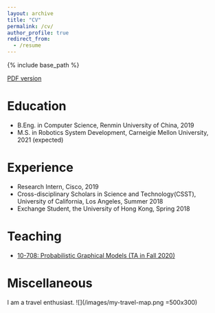```yaml
---
layout: archive
title: "CV"
permalink: /cv/
author_profile: true
redirect_from:
  - /resume
---
```


{% include base_path %}

[PDF version](http://changshiraine.github.io/files/Resume_changshi.pdf)

Education
======
* B.Eng. in Computer Science, Renmin University of China, 2019
* M.S. in Robotics System Development, Carneigie Mellon University, 2021 (expected)

<!--
Work experience
======
* Summer 2015: Research Assistant
  * Github University
  * Duties included: Tagging issues
  * Supervisor: Professor Git

* Fall 2015: Research Assistant
  * Github University
  * Duties included: Merging pull requests
  * Supervisor: Professor Hub
--->

<!--
Skills
======
* Skill 1
* Skill 2
  * Sub-skill 2.1
  * Sub-skill 2.2
  * Sub-skill 2.3
* Skill 3

Publications
======
  <ul>{% for post in site.publications %}
    {% include archive-single-cv.html %}
  {% endfor %}</ul>
  
Talks
======
  <ul>{% for post in site.talks %}
    {% include archive-single-talk-cv.html %}
  {% endfor %}</ul>

-->

Experience
======
* Research Intern, Cisco, 2019
* Cross-disciplinary Scholars in Science and Technology(CSST), University of California, Los Angeles, Summer 2018
* Exchange Student, the University of Hong Kong, Spring 2018

  
Teaching
======
* [10-708: Probabilistic Graphical Models (TA in Fall 2020)](http://www.cs.cmu.edu/~pradeepr/708/)

Miscellaneous
======
I am a travel enthusiast.
![](/images/my-travel-map.png =500x300)

<!---
  <ul>{% for post in site.teaching %}
    {% include archive-single-cv.html %}
  {% endfor %}</ul>
-->

<!---
Service and leadership
======
* Currently signed in to 43 different slack teams
-->

